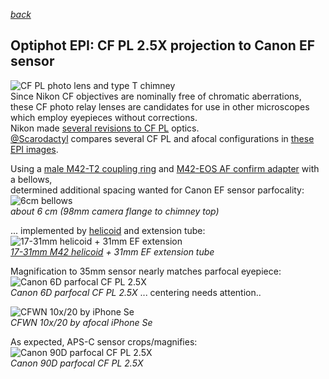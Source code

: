  *[back](photo)*
## Optiphot EPI: CF PL 2.5X projection to Canon EF sensor  
![CF PL photo lens and type T chimney](Trinoc/NikonTchimney.jpg)  
Since Nikon CF objectives are nominally free of chromatic aberrations,  
these CF photo relay lenses are candidates for use in other microscopes 
which employ eyepieces without corrections.  
Nikon made [several revisions to CF PL](https://www.microbehunter.com/microscopy-forum/viewtopic.php?t=6268#p56369) optics.  
[@Scarodactyl](https://www.microbehunter.com/microscopy-forum/memberlist.php?mode=viewprofile&u=1031&sid=6c128b9c0266c267df2aa3b40676edfa)
compares several CF PL and afocal configurations in
[these EPI images](https://www.microbehunter.com/microscopy-forum/viewtopic.php?t=10883).  

Using a [male M42-T2 coupling ring](https://www.amazon.com/dp/B0813MTZ2P)
and [M42-EOS AF confirm adapter](https://www.amazon.com/dp/B09KRVWR4B) with a bellows,  
determined additional spacing wanted for Canon EF sensor parfocality:  
![6cm bellows](Images/bellows.jpg)  
*about 6 cm (98mm camera flange to chimney top)*  

... implemented by [helicoid](../helicoid) and extension tube:  
![17-31mm helicoid + 31mm EF extension](Images/helicoid.jpg)  
*[17-31mm M42 helicoid](../helicoid) + 31mm EF extension tube*  

Magnification to 35mm sensor nearly matches parfocal eyepiece:  
![Canon 6D parfocal CF PL 2.5X](Images/Cal6D2.5X.jpg)  
*Canon 6D parfocal CF PL 2.5X*
... centering needs attention..

![CFWN 10x/20 by iPhone Se](Images/AfocalEPIscale.jpg)  
*CFWN 10x/20 by afocal iPhone Se*  

As expected, APS-C sensor crops/magnifies:
![Canon 90D parfocal CF PL 2.5X](Images/Cal90D2.5X.jpg)  
*Canon 90D parfocal CF PL 2.5X*  
